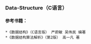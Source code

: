 ### Data-Structure（C语言）

#### 参考书籍：
    *《数据结构》（C语言版） 严蔚敏 吴伟民 编著
    *《数据结构算法解析》（第2版） 高一凡 著
             
